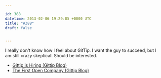 ```yaml
---

id: 388
datetime: 2013-02-06 19:29:05 +0000 UTC
title: "#388"
draft: false


---
```


I really don't know how I feel about GitTip. I want the guy to succeed, but I am still crazy skeptical. Should be interested. 

 
 * [Gittip is Hiring (Gittip Blog)](http://blog.gittip.com/post/39687487576/gittip-is-hiring)
 * [The First Open Company (Gittip Blog)](http://blog.gittip.com/post/26350459746/the-first-open-company)


